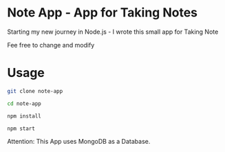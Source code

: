 # Note App - App for Taking Notes

Starting my new journey in Node.js - I wrote this small app for Taking Note

Fee free to change and modify

# Usage

```bash
git clone note-app
```

```bash
cd note-app
```

```bash
npm install
```

```bash
npm start
```

Attention: This App uses MongoDB as a Database.
